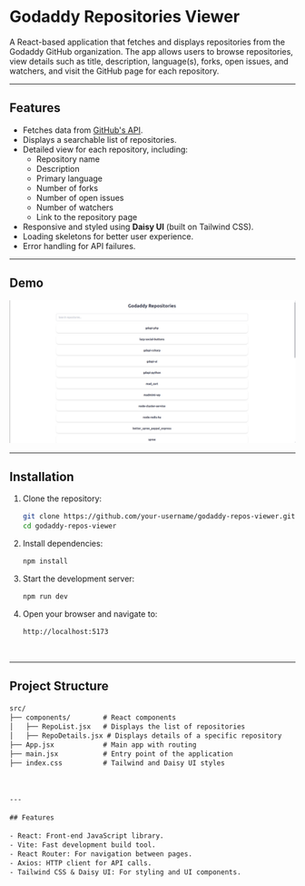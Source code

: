 # Godaddy Repositories Viewer

A React-based application that fetches and displays repositories from the Godaddy GitHub organization. The app allows users to browse repositories, view details such as title, description, language(s), forks, open issues, and watchers, and visit the GitHub page for each repository.

---

## Features

- Fetches data from [GitHub's API](https://api.github.com/orgs/godaddy/repos).
- Displays a searchable list of repositories.
- Detailed view for each repository, including:
  - Repository name
  - Description
  - Primary language
  - Number of forks
  - Number of open issues
  - Number of watchers
  - Link to the repository page
- Responsive and styled using **Daisy UI** (built on Tailwind CSS).
- Loading skeletons for better user experience.
- Error handling for API failures.

---

## Demo

![Screenshot of the Godaddy Repositories Viewer](demo-screenshot.png)


---

## Installation

1. Clone the repository:
   ```bash
   git clone https://github.com/your-username/godaddy-repos-viewer.git
   cd godaddy-repos-viewer

2. Install dependencies:
   ```bash
   npm install

3. Start the development server:
   ```bash
   npm run dev

4. Open your browser and navigate to:
   ```arduino
   http://localhost:5173
   


---


## Project Structure
 ```plaintext
 src/
├── components/        # React components
│   ├── RepoList.jsx   # Displays the list of repositories
│   ├── RepoDetails.jsx # Displays details of a specific repository
├── App.jsx            # Main app with routing
├── main.jsx           # Entry point of the application
├── index.css          # Tailwind and Daisy UI styles



---

## Features

- React: Front-end JavaScript library.
- Vite: Fast development build tool.
- React Router: For navigation between pages.
- Axios: HTTP client for API calls.
- Tailwind CSS & Daisy UI: For styling and UI components.





